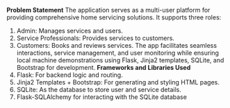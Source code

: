 **Problem Statement**
The application serves as a multi-user platform for providing comprehensive home
servicing solutions. It supports three roles:
1. Admin: Manages services and users.
2. Service Professionals: Provides services to customers.
3. Customers: Books and reviews services.
The app facilitates seamless interactions, service management, and user monitoring while
ensuring local machine demonstrations using Flask, Jinja2 templates, SQLite, and Bootstrap
for development.
**Frameworks and Libraries Used**
1. Flask: For backend logic and routing.
2. Jinja2 Templates + Bootstrap: For generating and styling HTML pages.
3. SQLite: As the database to store user and service details.
4. Flask-SQLAlchemy for interacting with the SQLite database
